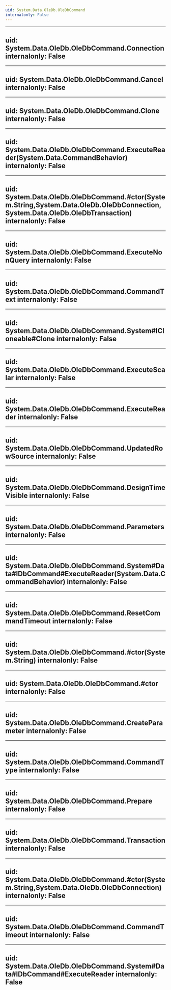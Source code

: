 ```yaml
---
uid: System.Data.OleDb.OleDbCommand
internalonly: False
---
```


---
uid: System.Data.OleDb.OleDbCommand.Connection
internalonly: False
---

---
uid: System.Data.OleDb.OleDbCommand.Cancel
internalonly: False
---

---
uid: System.Data.OleDb.OleDbCommand.Clone
internalonly: False
---

---
uid: System.Data.OleDb.OleDbCommand.ExecuteReader(System.Data.CommandBehavior)
internalonly: False
---

---
uid: System.Data.OleDb.OleDbCommand.#ctor(System.String,System.Data.OleDb.OleDbConnection,System.Data.OleDb.OleDbTransaction)
internalonly: False
---

---
uid: System.Data.OleDb.OleDbCommand.ExecuteNonQuery
internalonly: False
---

---
uid: System.Data.OleDb.OleDbCommand.CommandText
internalonly: False
---

---
uid: System.Data.OleDb.OleDbCommand.System#ICloneable#Clone
internalonly: False
---

---
uid: System.Data.OleDb.OleDbCommand.ExecuteScalar
internalonly: False
---

---
uid: System.Data.OleDb.OleDbCommand.ExecuteReader
internalonly: False
---

---
uid: System.Data.OleDb.OleDbCommand.UpdatedRowSource
internalonly: False
---

---
uid: System.Data.OleDb.OleDbCommand.DesignTimeVisible
internalonly: False
---

---
uid: System.Data.OleDb.OleDbCommand.Parameters
internalonly: False
---

---
uid: System.Data.OleDb.OleDbCommand.System#Data#IDbCommand#ExecuteReader(System.Data.CommandBehavior)
internalonly: False
---

---
uid: System.Data.OleDb.OleDbCommand.ResetCommandTimeout
internalonly: False
---

---
uid: System.Data.OleDb.OleDbCommand.#ctor(System.String)
internalonly: False
---

---
uid: System.Data.OleDb.OleDbCommand.#ctor
internalonly: False
---

---
uid: System.Data.OleDb.OleDbCommand.CreateParameter
internalonly: False
---

---
uid: System.Data.OleDb.OleDbCommand.CommandType
internalonly: False
---

---
uid: System.Data.OleDb.OleDbCommand.Prepare
internalonly: False
---

---
uid: System.Data.OleDb.OleDbCommand.Transaction
internalonly: False
---

---
uid: System.Data.OleDb.OleDbCommand.#ctor(System.String,System.Data.OleDb.OleDbConnection)
internalonly: False
---

---
uid: System.Data.OleDb.OleDbCommand.CommandTimeout
internalonly: False
---

---
uid: System.Data.OleDb.OleDbCommand.System#Data#IDbCommand#ExecuteReader
internalonly: False
---
